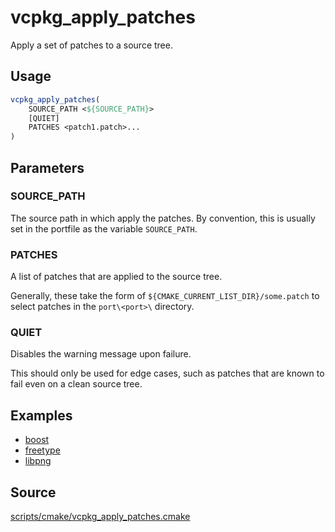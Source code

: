 # vcpkg_apply_patches

Apply a set of patches to a source tree.

## Usage
```cmake
vcpkg_apply_patches(
    SOURCE_PATH <${SOURCE_PATH}>
    [QUIET]
    PATCHES <patch1.patch>...
)
```

## Parameters
### SOURCE_PATH
The source path in which apply the patches. By convention, this is usually set in the portfile as the variable `SOURCE_PATH`.

### PATCHES
A list of patches that are applied to the source tree.

Generally, these take the form of `${CMAKE_CURRENT_LIST_DIR}/some.patch` to select patches in the `port\<port>\` directory.

### QUIET
Disables the warning message upon failure.

This should only be used for edge cases, such as patches that are known to fail even on a clean source tree.

## Examples

* [boost](https://github.com/Microsoft/vcpkg/blob/master/ports/boost/portfile.cmake)
* [freetype](https://github.com/Microsoft/vcpkg/blob/master/ports/freetype/portfile.cmake)
* [libpng](https://github.com/Microsoft/vcpkg/blob/master/ports/libpng/portfile.cmake)

## Source
[scripts/cmake/vcpkg_apply_patches.cmake](https://github.com/Microsoft/vcpkg/blob/master/scripts/cmake/vcpkg_apply_patches.cmake)

